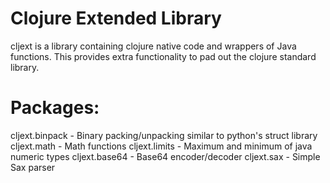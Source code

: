 Clojure Extended Library
=========================

cljext is a library containing clojure native code and wrappers of Java 
functions.  This provides extra functionality to pad out the clojure
standard library.


Packages:
=========

cljext.binpack - Binary packing/unpacking similar to python's struct library
cljext.math - Math functions
cljext.limits - Maximum and minimum of java numeric types
cljext.base64 - Base64 encoder/decoder
cljext.sax - Simple Sax parser 